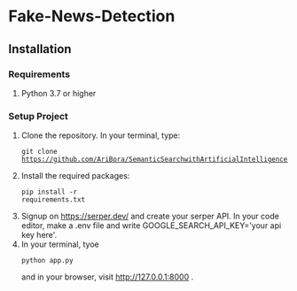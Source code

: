 # Fake-News-Detection 
## Installation
### Requirements
1. Python 3.7 or higher

### Setup Project
1. Clone the repository. In your terminal, type: <pre><code>git clone https://github.com/AriBora/SemanticSearchwithArtificialIntelligence.git</code></pre>
2. Install the required packages:  <pre><code>pip install -r requirements.txt</code></pre>
3. Signup on https://serper.dev/ and create your serper API. In your code editor, make a  .env file and write GOOGLE_SEARCH_API_KEY='your api key here'.
4. In your terminal, tyoe <pre><code>python app.py</code></pre> and in your browser, visit http://127.0.0.1:8000 .
